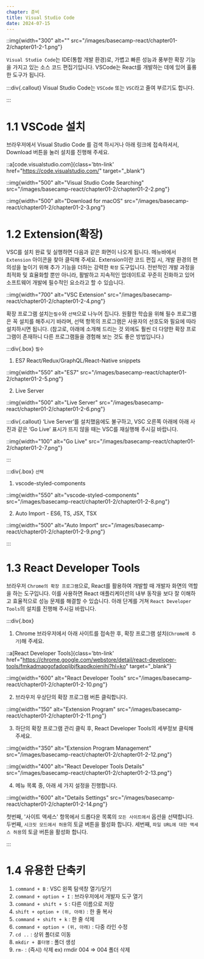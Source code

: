 ```yaml
---
chapter: 준비
title: Visual Studio Code
date: 2024-07-15
---
```


::img{width="300" alt="" src="/images/basecamp-react/chapter01-2/chapter01-2-1.png"}

`Visual Studio Code`는 IDE(통합 개발 환경)로, 가볍고 빠른 성능과 풍부한 확장 기능을 가지고 있는 소스 코드 편집기입니다. VSCode는 React를 개발하는 데에 있어 훌륭한 도구가 됩니다. 

:::div{.callout}
Visual Studio Code는 `VSCode` 또는 `VSC`라고 줄여 부르기도 합니다.

:::

# 1.1 VSCode 설치

브라우저에서 Visual Studio Code 를 검색 하시거나 아래 링크에 접속하셔서, Download 버튼을 눌러 설치를 진행해 주세요.

::a[code.visualstudio.com]{class='btn-link' href="https://code.visualstudio.com/" target="\_blank"}

::img{width="500" alt="Visual Studio Code Searching" src="/images/basecamp-react/chapter01-2/chapter01-2-2.png"}

::img{width="500" alt="Download for macOS" src="/images/basecamp-react/chapter01-2/chapter01-2-3.png"}

# 1.2 Extension(확장)

VSC를 설치 완료 및 실행하면 다음과 같은 화면이 나오게 됩니다. 메뉴바에서 `Extension` 아이콘을 찾아 클릭해 주세요. Extension이란 코드 편집 시, 개발 환경의 편의성을 높이기 위해 추가 기능을 더하는 강력한 `확장` 도구입니다. 전반적인 개발 과정을 최적화 및 효율화할 뿐만 아니라, 활발하고 지속적인 업데이트로 꾸준히 진화하고 있어 소프트웨어 개발에 필수적인 요소라고 할 수 있습니다.

::img{width="700" alt="VSC Extension" src="/images/basecamp-react/chapter01-2/chapter01-2-4.png"}

확장 프로그램 설치는`필수`와 `선택`으로 나누어 집니다. 원활한 학습을 위해 필수 프로그램은 꼭 설치를 해주시기 바라며, 선택 항목의 프로그램은 사용자의 선호도와 필요에 따라 설치하시면 됩니다. (참고로, 아래에 소개해 드리는 것 외에도 훨씬 더 다양한 확장 프로그램이 존재하니 다른 프로그램들을 경험해 보는 것도 좋은 방법입니다.)

:::div{.box}
`필수`

1. ES7 React/Redux/GraphQL/React-Native snippets

::img{width="550" alt="ES7" src="/images/basecamp-react/chapter01-2/chapter01-2-5.png"}

2. Live Server

::img{width="500" alt="Live Server" src="/images/basecamp-react/chapter01-2/chapter01-2-6.png"}

:::div{.callout}
‘Live Server’를 설치했음에도 불구하고, VSC 오른쪽 아래에 아래 사진과 같은 ‘Go Live’ 표시가 뜨지 않을 때는 VSC를 재실행해 주시길 바랍니다.

::img{width="100" alt="Go Live" src="/images/basecamp-react/chapter01-2/chapter01-2-7.png"}

:::

:::div{.box}
`선택`

1. vscode-styled-components

::img{width="550" alt="vscode-styled-components" src="/images/basecamp-react/chapter01-2/chapter01-2-8.png"}

2. Auto Import - ES6, TS, JSX, TSX

::img{width="500" alt="Auto Import" src="/images/basecamp-react/chapter01-2/chapter01-2-9.png"}

:::

# 1.3 React Developer Tools

브라우저 `Chrome의 확장 프로그램`으로, React를 활용하여 개발할 때 개발자 화면의 역할을 하는 도구입니다. 이를 사용하면 React 애플리케이션의 내부 동작을 보다 잘 이해하고 효율적으로 성능 문제를 해결할 수 있습니다. 아래 단계를 거쳐 `React Developer Tools`의 설치를 진행해 주시길 바랍니다.

:::div{.box}
1. Chrome 브라우저에서 아래 사이트를 접속한 후, 확장 프로그램 설치(`Chrome에 추가`)해 주세요.

::a[React Developer Tools]{class='btn-link' href="https://chrome.google.com/webstore/detail/react-developer-tools/fmkadmapgofadopljbjfkapdkoienihi?hl=ko" target="\_blank"}

::img{width="600" alt="React Developer Tools" src="/images/basecamp-react/chapter01-2/chapter01-2-10.png"}

2. 브라우저 우상단의 확장 프로그램 버튼 클릭합니다.

::img{width="150" alt="Extension Program" src="/images/basecamp-react/chapter01-2/chapter01-2-11.png"}

3. 하단의 확장 프로그램 관리 클릭 후, React Developer Tools의 세부정보 클릭해 주세요.


::img{width="350" alt="Extension Program Management" src="/images/basecamp-react/chapter01-2/chapter01-2-12.png"}

::img{width="400" alt="React Developer Tools Details" src="/images/basecamp-react/chapter01-2/chapter01-2-13.png"}

4. 메뉴 목록 중, 아래 세 가지 설정을 진행합니다.

::img{width="600" alt="Details Settings" src="/images/basecamp-react/chapter01-2/chapter01-2-14.png"}

첫번째, '사이트 액세스' 항목에서 드롭다운 목록의 `모든 사이트에서` 옵션을 선택합니다. 두번째, `시크릿 모드에서 허용`의 토글 버튼을 활성화 합니다. 세번째, `파일 URL에 대한 액세스 허용`의 토글 버튼을 활성화 합니다.

:::

# 1.4 유용한 단축키

1. `command + B` : VSC 왼쪽 탐색창 열기/닫기
2. `command + option + I` : 브라우저에서 개발자 도구 열기
3. `command + shift + S` : 다른 이름으로 저장
4. `shift + option + (위, 아래)` : 한 줄 복사
5. `command + shift + k` : 한 줄 삭제
6. `command + option + (위, 아래)` : 다중 라인 수정
7. `cd ..` : 상위 폴더로 이동
8. `mkdir + 폴더명` : 폴더 생성
9. `rm-` : (즉시) 삭제 ex) rmdir 004 => 004 폴더 삭제
